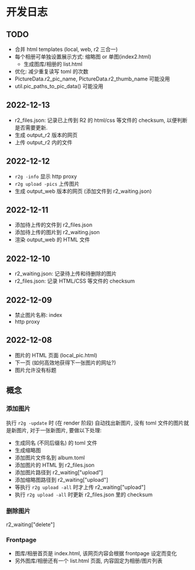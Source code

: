 # 开发日志

## TODO

- 合并 html templates (local, web, r2 三合一)
- 每个相册可单独设置展示方式: 缩略图 or 单图(index2.html)
  - 生成图库/相册的 list.html
- 优化: 减少重复读写 toml 的次数
- PictureData.r2_pic_name, PictureData.r2_thumb_name 可能没用
- util.pic_paths_to_pic_data() 可能没用

## 2022-12-13

- r2_files.json:
  记录已上传到 R2 的 html/css 等文件的 checksum, 以便判断是否需要更新.
- 生成 output_r2 版本的网页
- 上传 output_r2 内的文件

## 2022-12-12

- `r2g -info` 显示 http proxy
- `r2g upload -pics` 上传图片
- 生成 output_web 版本的网页 (添加文件到 r2_waiting.json)

## 2022-12-11

- 添加待上传的文件到 r2_files.json
- 添加待上传的图片到 r2_waiting.json
- 渲染 output_web 的 HTML 文件

## 2022-12-10

- r2_waiting.json: 记录待上传和待删除的图片
- r2_files.json: 记录 HTML/CSS 等文件的 checksum

## 2022-12-09

- 禁止图片名称: index
- http proxy

## 2022-12-08

- 图片的 HTML 页面 (local_pic.html)
- 下一页 (如何高效地获得下一张图片的网址?)
- 图片允许没有标题

## 概念

### 添加图片

执行 `r2g -update` 时 (在 render 阶段) 自动找出新图片,
没有 toml 文件的图片就是新图片, 对于一张新图片, 要做以下处理:

- 生成同名 (不同后缀名) 的 toml 文件
- 生成缩略图
- 添加图片文件名到 album.toml
- 添加图片的 HTML 到 r2_files.json
- 添加图片路径到 r2_waiting["upload"]
- 添加缩略图路径到 r2_waiting["upload"]
- 等执行 `r2g upload -all` 时才上传 r2_waiting["upload"]
- 执行 `r2g upload -all` 时更新 r2_files.json 里的 checksum

### 删除图片

r2_waiting["delete"]

### Frontpage

- 图库/相册首页是 index.html, 该网页内容会根据 frontpage 设定而变化
- 另外图库/相册还有一个 list.html 页面, 内容固定为相册/图片列表
